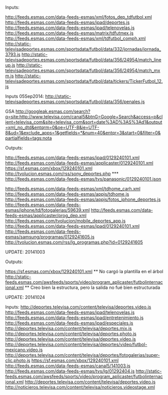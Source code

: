 Inputs:

http://feeds.esmas.com/data-feeds-esmas/xml/fotos_dep_tdfutbol.xml
http://feeds.esmas.com/data-feeds-esmas/ipad/deportes.js
http://feeds.esmas.com/data-feeds-esmas/ipad/telenovelas.js
http://feeds.esmas.com/data-feeds-esmas/matrix/tdfutmex.js
http://feeds.esmas.com/data-feeds-esmas/xml/tdfutbol_comph.xml
http://static-televisadeportes.esmas.com/sportsdata/futbol/data/332/jornadas/jornada_3793.js
http://static-televisadeportes.esmas.com/sportsdata/futbol/data/356/24954/match_lineup.js
http://static-televisadeportes.esmas.com/sportsdata/futbol/data/356/24954/match_mxm.js
http://static-televisadeportes.esmas.com/sportsdata/futbol/data/tickers/TickerFutbol_12.js

Inputs 05Sep2014:
http://static-televisadeportes.esmas.com/sportsdata/futbol/data/356/penales.js

GSA
http://googleak.esmas.com/search?q=site:http://www.televisa.com/canal5&btnG=Google+Search&access=p&client=televisa_com&site=televisa_com&sort=date%3AD%3AS%3Ad1&output=xml_no_dtd&entqrm=0&oe=UTF-8&ie=UTF-8&ud=1&exclude_apps=1&getfields=*&num=40&entqr=3&start=0&filter=0&partialfields=tags:nota

​Outputs:

http://feeds.esmas.com/data-feeds-esmas/ipad/0129240101.xml
http://feeds.esmas.com/data-feeds-esmas/applicaster/0129240101.xml
https://sf.esmas.com/xbox/129240101.xml
http://tvolucion.esmas.com/rss/sony_deportes.php ***
http://feeds.esmas.com/data-feeds-esmas/tvs/panasonic/0129240101.json​

http://feeds.esmas.com/data-feeds-esmas/xml/tdhome_carh.xml
http://feeds.esmas.com/data-feeds-esmas/appjs/tdhome.js
http://feeds.esmas.com/data-feeds-esmas/appjs/fotos_iphone_deportes.js
http://feeds.esmas.com/data-feeds-esmas/iphone/td/fotogalerias/59639.xml
http://feeds.esmas.com/data-feeds-esmas/applicaster/prog_dep.xml
http://feeds.esmas.com/tvolucion/mobile_deportes_app.js
http://feeds.esmas.com/data-feeds-esmas/ipad/0129240101.xml
http://feeds.esmas.com/data-feeds-esmas/samsung/programas/0129241605.js
http://tvolucion.esmas.com/rss/lg_programas.php?id=0129241605


UPDATE: 20141003



Outputs:

https://sf.esmas.com/xbox/129240101.xml ** No cargó la plantilla en el árbol
http://static-feeds.esmas.com/awsfeeds/sports/video/program_aplicaster/futbolinternacional.xml    ** Creo bien la estructura, pero la salida no fué bien estructurada


UPDATE: 20141024

Inputs:
http://deportes.televisa.com/content/televisa/deportes.video.js
http://feeds.esmas.com/data-feeds-esmas/ipad/telenovelas.js
http://feeds.esmas.com/data-feeds-esmas/ipad/entretenimiento.js
http://feeds.esmas.com/data-feeds-esmas/ipad/especiales.js
http://deportes.televisa.com/content/televisa/deportes.mix.js
http://deportes.televisa.com/content/televisa/deportes.photo.js
http://deportes.televisa.com/content/televisa/deportes.video.js
http://deportes.televisa.com/content/televisa/deportes/video/futbol-mexicano.video.js
http://deportes.televisa.com/content/televisa/deportes/fotogalerias/super-clic.photo.js
https://sf.esmas.com/xbox/129240101.xml
http://feeds.esmas.com/data-feeds-esmas/canal5/141003.js
http://feeds.esmas.com/data-feeds-esmas/tvs/lg/01292404.js
http://static-feeds.esmas.com/awsfeeds/sports/video/program_aplicaster/futbolinternacional.xml
http://deportes.televisa.com/content/televisa/deportes.video.js
http://noticieros.televisa.com/content/televisa/noticieros.videostage.xml